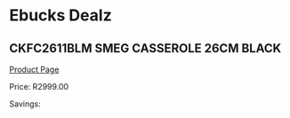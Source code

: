 
# Ebucks Dealz
## CKFC2611BLM SMEG CASSEROLE 26CM BLACK
[Product Page](https://www.ebucks.com/web/shop/productSelected.do?prodId=1170707488&catId=704983235)

Price: R2999.00

Savings: 


	